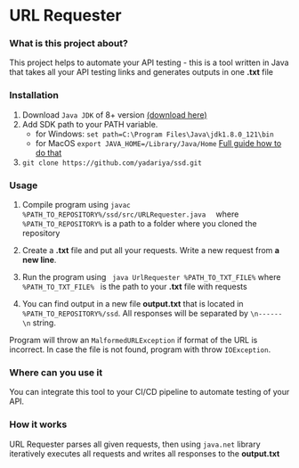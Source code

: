 # URL Requester
### What is this project about?
This project helps to automate your API testing - this is a  tool written in Java that takes all your API testing links and generates outputs in one **.txt** file
### Installation

1. Download `Java JDK` of 8+ version [(download here)](https://www.oracle.com/ru/java/technologies/javase-downloads.html)
2. Add SDK path to your PATH variable. 
    - for Windows: 
```set path=C:\Program Files\Java\jdk1.8.0_121\bin```
    - for MacOS
```export JAVA_HOME=/Library/Java/Home```
[Full guide how to do that](https://beginnersbook.com/2013/05/first-java-program/)
 2. `git clone https://github.com/yadariya/ssd.git`

### Usage

1. Compile program using 
`javac %PATH_TO_REPOSITORY%/ssd/src/URLRequester.java  ` 
where `%PATH_TO_REPOSITORY%` is a path to a folder where you cloned the repository

2. Create a **.txt** file and put all your requests. Write a new request from **a new line**.
3. Run the program using ` java UrlRequester %PATH_TO_TXT_FILE%` where `%PATH_TO_TXT_FILE% ` is the path to your **.txt** file with requests
4. You can find output in a new file **output.txt** that is located in `%PATH_TO_REPOSITORY%/ssd`. All responses will be separated by `\n------\n` string. 

Program will throw an `MalformedURLException` if format of the URL is incorrect. In case the file is not found, program with throw `IOException`.

### Where can you use it

You can integrate this tool to your CI/CD pipeline to automate testing of your API. 


### How it works

URL Requester parses all given requests, then using `java.net` library iteratively executes all requests and writes all responses to the **output.txt**
